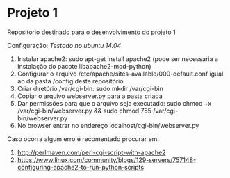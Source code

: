 # Projeto 1
Repositorio destinado para o desenvolvimento do projeto 1

Configuração:
*Testado no ubuntu 14.04*

1) Instalar apache2: sudo apt-get install apache2 (pode ser necessaria a instalação do pacote libapache2-mod-python)
2) Configurar o arquivo /etc/apache/sites-available/000-default.conf igual ao da pasta /config deste repositório
3) Criar diretório /var/cgi-bin: sudo mkdir /var/cgi-bin
4) Copiar o arquivo webserver.py para a pasta criada
5) Dar permissões para que o arquivo seja executado: sudo chmod +x /var/cgi-bin/webserver.py && sudo chmod 755 /var/cgi-bin/webserver.py
6) No browser entrar no endereço localhost/cgi-bin/webserver.py

Caso ocorra algum erro é recomentado procurar em:
1) http://perlmaven.com/perl-cgi-script-with-apache2
2) https://www.linux.com/community/blogs/129-servers/757148-configuring-apache2-to-run-python-scripts
